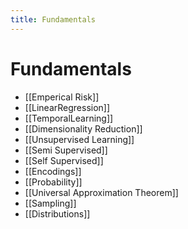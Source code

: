 ```yaml
---
title: Fundamentals
---
```


# Fundamentals
- [[Emperical Risk]]
- [[LinearRegression]]
- [[TemporalLearning]]
- [[Dimensionality Reduction]]
- [[Unsupervised Learning]]
- [[Semi Supervised]]
- [[Self Supervised]]
- [[Encodings]]
- [[Probability]]
- [[Universal Approximation Theorem]]
- [[Sampling]]
- [[Distributions]]



































